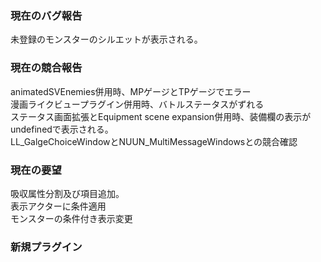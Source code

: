 ### 現在のバグ報告
未登録のモンスターのシルエットが表示される。  

### 現在の競合報告
animatedSVEnemies併用時、MPゲージとTPゲージでエラー  
漫画ライクビュープラグイン併用時、バトルステータスがずれる  
ステータス画面拡張とEquipment scene expansion併用時、装備欄の表示がundefinedで表示される。  
LL_GalgeChoiceWindowとNUUN_MultiMessageWindowsとの競合確認  

### 現在の要望
吸収属性分割及び項目追加。  
表示アクターに条件適用  
モンスターの条件付き表示変更  

### 新規プラグイン

